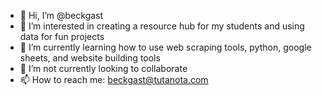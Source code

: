 - 👋 Hi, I’m @beckgast
- 👀 I’m interested in creating a resource hub for my students and using data for fun projects
- 🌱 I’m currently learning how to use web scraping tools, python, google sheets, and website building tools
- 💞️ I’m not currently looking to collaborate
- 📫 How to reach me: beckgast@tutanota.com
